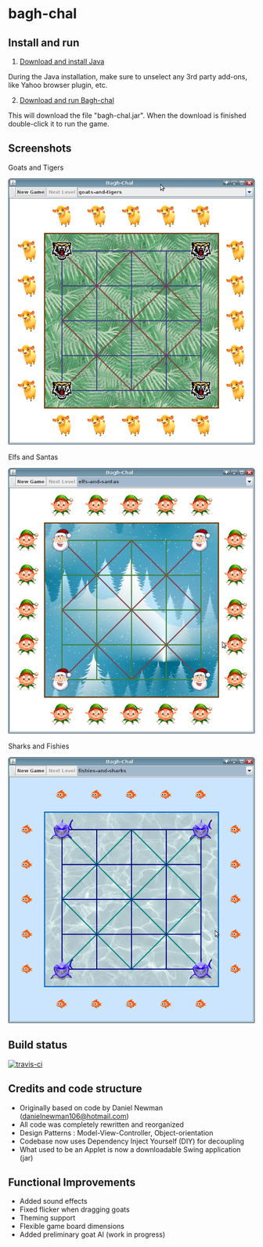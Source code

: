 # bagh-chal

Install and run
---------------

1) [Download and install Java](https://java.com/en/download/)

During the Java installation, make sure to unselect any 3rd party add-ons, like Yahoo browser plugin, etc.

2) [Download and run Bagh-chal](https://bintray.com/artifact/download/odoepner/generic/bagh-chal.jar)

This will download the file "bagh-chal.jar". When the download is finished double-click it to run the game.

Screenshots
-----------
Goats and Tigers

![screenshot](screenshots/goats-and-tigers.png)

Elfs and Santas

![screenshot](screenshots/elfs-and-santas.png)

Sharks and Fishies

![screenshot](screenshots/fishies-and-sharks.png)

Build status
------------

[![travis-ci](https://travis-ci.org/odoepner/bagh-chal.svg?branch=master)](https://travis-ci.org/odoepner/bagh-chal)

Credits and code structure
--------------------------

- Originally based on code by Daniel Newman (danielnewman106@hotmail.com)
- All code was completely rewritten and reorganized
- Design Patterns : Model-View-Controller, Object-orientation
- Codebase now uses Dependency Inject Yourself (DIY) for decoupling
- What used to be an Applet is now a downloadable Swing application (jar)

Functional Improvements
-----------------------
- Added sound effects 
- Fixed flicker when dragging goats
- Theming support
- Flexible game board dimensions
- Added preliminary goat AI (work in progress)